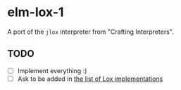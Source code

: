 # elm-lox-1

A port of the `jlox` interpreter from "Crafting Interpreters".

## TODO

- [ ] Implement everything :)
- [ ] Ask to be added in [the list of Lox implementations](https://github.com/munificent/craftinginterpreters/wiki/Lox-implementations)
